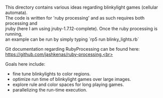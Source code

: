 <p>This directory contains various ideas regarding blinkylight games (cellular automata).<br>
The code is written for 'ruby processing' and as such requires both processing and<br>
jruby (here I am using jruby-1.7.12-complete). Once the ruby processing is running,<br>
an example can be run by simply typing `rp5 run blinky_lights.rb`</p>

Git documentation regarding RubyProcessing can be found here:<br>
https://github.com/jashkenas/ruby-processing.<br>


Goals here include:
<ul>
<li>fine tune blinkylights to color regions.</li>
<li>optimize run time of blinkylight games over large images.</li>
<li>explore rule and color spaces for long playing games. </li>
<li>parallelizing the run-time execution.</li>
</ul>
